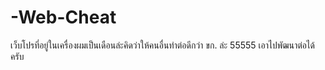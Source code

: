 # -Web-Cheat
เว็บโปรที่อยู่ในเครื่องผมเป็นเดือนล่ะคิดว่าให้คนอื่นทำต่อดีกว่า ขก. ล่ะ 55555 เอาไปพัฒนาต่อได้ครับ
